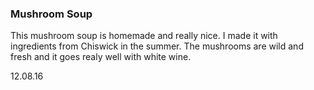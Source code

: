 ### Mushroom Soup

This mushroom soup is homemade and really nice. I made it with ingredients from Chiswick in the summer. The mushrooms are wild and fresh and it goes realy well with white wine.

12.08.16

